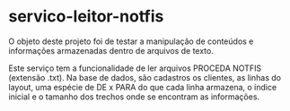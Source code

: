 # servico-leitor-notfis

O objeto deste projeto foi de testar a manipulação de conteúdos  e informações armazenadas dentro de arquivos de texto.

Este serviço tem a funcionalidade de ler arquivos PROCEDA NOTFIS (extensão .txt). Na base de dados, são cadastros os clientes, as linhas do layout, uma espécie de DE x PARA do que cada linha armazena, o índice inicial e o tamanho dos trechos onde se encontram as informações.
